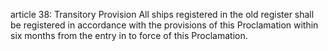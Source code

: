 article 38: Transitory Provision
All ships registered in the old register shall be registered in accordance with the provisions of this Proclamation within six months from the entry in to force of this Proclamation. 
<ul>
</ul>